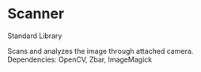 # Scanner
Standard Library

Scans and analyzes the image through attached camera. <br>
Dependencies: OpenCV, Zbar, ImageMagick
